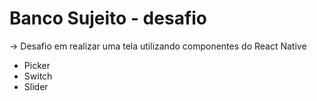 # Banco Sujeito - desafio

-> Desafio em realizar uma tela utilizando componentes do React Native

- Picker
- Switch
- Slider
